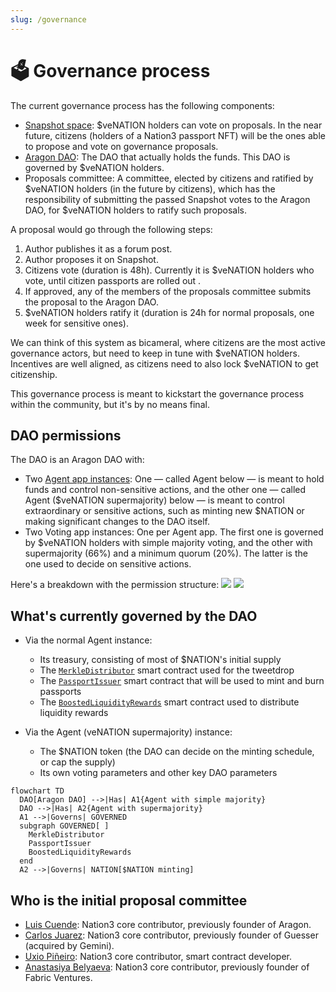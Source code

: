 ```yaml
---
slug: /governance
---
```


# 🗳 Governance process

The current governance process has the following components:

- [Snapshot space](https://snapshot.org/#/nation3.eth): $veNATION holders can vote on proposals. In the near future, citizens (holders of a Nation3 passport NFT) will be the ones able to propose and vote on governance proposals.
- [Aragon DAO](https://client.aragon.org/#/nation3): The DAO that actually holds the funds. This DAO is governed by $veNATION holders.
- Proposals committee: A committee, elected by citizens and ratified by $veNATION holders (in the future by citizens), which has the responsibility of submitting the passed Snapshot votes to the Aragon DAO, for $veNATION holders to ratify such proposals.

A proposal would go through the following steps:

1. Author publishes it as a forum post.
2. Author proposes it on Snapshot.
3. Citizens vote (duration is 48h). Currently it is $veNATION holders who vote, until citizen passports are rolled out .
4. If approved, any of the members of the proposals committee submits the proposal to the Aragon DAO.
5. $veNATION holders ratify it (duration is 24h for normal proposals, one week for sensitive ones).

We can think of this system as bicameral, where citizens are the most active governance actors, but need to keep in tune with $veNATION holders. Incentives are well aligned, as citizens need to also lock $veNATION to get citizenship.

This governance process is meant to kickstart the governance process within the community, but it's by no means final.

## DAO permissions

The DAO is an Aragon DAO with:

- Two [Agent app instances](https://aragon.org/agent): One — called Agent below — is meant to hold funds and control non-sensitive actions, and the other one — called Agent ($veNATION supermajority) below — is meant to control extraordinary or sensitive actions, such as minting new $NATION or making significant changes to the DAO itself.
- Two Voting app instances: One per Agent app. The first one is governed by $veNATION holders with simple majority voting, and the other with supermajority (66%) and a minimum quorum (20%). The latter is the one used to decide on sensitive actions.

Here's a breakdown with the permission structure:
![](https://user-images.githubusercontent.com/718208/164224949-10b3c522-9016-4ad8-98e3-c214635237e4.png)
![](https://user-images.githubusercontent.com/718208/164223663-1781297a-a82d-4fc3-a9d1-8cb0b25bba60.png)

## What's currently governed by the DAO

- Via the normal Agent instance:

  - Its treasury, consisting of most of $NATION's initial supply
  - The [`MerkleDistributor`](https://etherscan.io/address/0xcab2B7614351649870e4DCC3490Ab692bf3beD60) smart contract used for the tweetdrop
  - The [`PassportIssuer`](https://etherscan.io/address/0x279c0b6bfCBBA977eaF4ad1B2FFe3C208aa068aC) smart contract that will be used to mint and burn passports
  - The [`BoostedLiquidityRewards`](https://etherscan.io/address/0x4f1e79793fd5f5805b285c3f29379b8056a4476b) smart contract used to distribute liquidity rewards

- Via the Agent (veNATION supermajority) instance:
  - The $NATION token (the DAO can decide on the minting schedule, or cap the supply)
  - Its own voting parameters and other key DAO parameters

```mermaid
flowchart TD
  DAO[Aragon DAO] -->|Has| A1{Agent with simple majority}
  DAO -->|Has| A2{Agent with supermajority}
  A1 -->|Governs| GOVERNED
  subgraph GOVERNED[ ]
    MerkleDistributor
    PassportIssuer
    BoostedLiquidityRewards
  end
  A2 -->|Governs| NATION[$NATION minting]
```

## Who is the initial proposal committee

- [Luis Cuende](https://twitter.com/licuende): Nation3 core contributor, previously founder of Aragon.
- [Carlos Juarez](https://twitter.com/0xPaella): Nation3 core contributor, previously founder of Guesser (acquired by Gemini).
- [Uxio Piñeiro](https://twitter.com/0xgallego): Nation3 core contributor, smart contract developer.
- [Anastasiya Belyaeva](https://twitter.com/anastasiya_vc): Nation3 core contributor, previously founder of Fabric Ventures.
